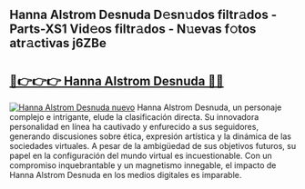 ## Hanna Alstrom Desnuda D𝚎sn𝚞dos filtr𝚊dos - Parts-XS1 Vid𝚎os filtr𝚊dos - N𝚞evas f𝚘tos atr𝚊ctivas j6ZBe

# <h2><a href="http://mbc7m9.tromn.icu/?c=Hanna+Alstrom+Desnuda">🔗👉👉👉 Hanna Alstrom Desnuda 🔗🔗</a></h2>

[![Hanna Alstrom Desnuda nuevo](https://i.imgur.com/pEAQMta.gif)](http://mbc7m9.tromn.icu/?c=Hanna+Alstrom+Desnuda)
Hanna Alstrom Desnuda, un personaje complejo e intrigante, elude la clasificación directa. Su innovadora personalidad en línea ha cautivado y enfurecido a sus seguidores, generando discusiones sobre ética, expresión artística y la dinámica de las sociedades virtuales. A pesar de la ambigüedad de sus objetivos futuros, su papel en la configuración del mundo virtual es incuestionable. Con un compromiso inquebrantable y un magnetismo innegable, el impacto de Hanna Alstrom Desnuda en los medios digitales es imparable.
